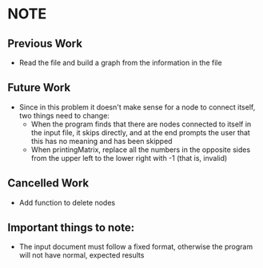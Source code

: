 # NOTE

## Previous Work

- Read the file and build a graph from the information in the file

## Future Work

- Since in this problem it doesn't make sense for a node to connect itself, two things need to change:
    + When the program finds that there are nodes connected to itself in the input file, it skips directly, and at the end prompts the user that this has no meaning and has been skipped
    + When printingMatrix, replace all the numbers in the opposite sides from the upper left to the lower right with -1 (that is, invalid)

## Cancelled Work

- Add function to delete nodes

## Important things to note:

- The input document must follow a fixed format, otherwise the program will not have normal, expected results